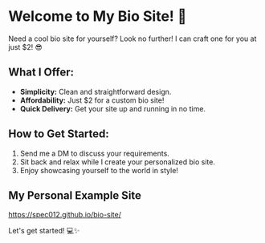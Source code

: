 # Welcome to My Bio Site! 💫

Need a cool bio site for yourself? Look no further! I can craft one for you at just $2! 😎

## What I Offer:

- **Simplicity:** Clean and straightforward design.
- **Affordability:** Just $2 for a custom bio site!
- **Quick Delivery:** Get your site up and running in no time.

## How to Get Started:

1. Send me a DM to discuss your requirements.
2. Sit back and relax while I create your personalized bio site.
3. Enjoy showcasing yourself to the world in style!


## My Personal Example Site 
https://spec012.github.io/bio-site/

Let's get started! 💻✨
